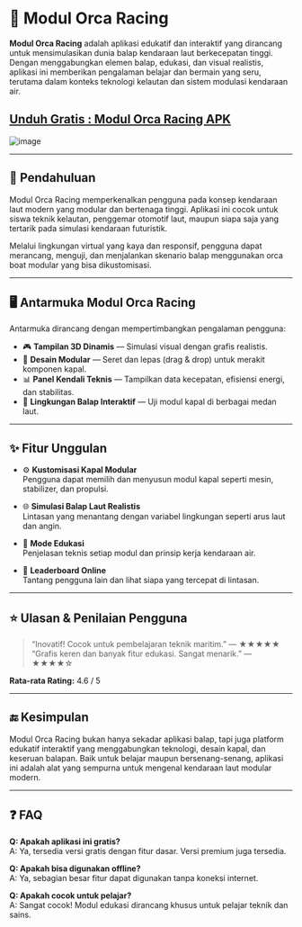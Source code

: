 # 🐬 Modul Orca Racing

**Modul Orca Racing** adalah aplikasi edukatif dan interaktif yang dirancang untuk mensimulasikan dunia balap kendaraan laut berkecepatan tinggi. Dengan menggabungkan elemen balap, edukasi, dan visual realistis, aplikasi ini memberikan pengalaman belajar dan bermain yang seru, terutama dalam konteks teknologi kelautan dan sistem modulasi kendaraan air.
## [Unduh Gratis : Modul Orca Racing APK](https://tinyurl.com/yfam7mxt)
![image](https://github.com/user-attachments/assets/ac2cb9cc-bf79-4470-be86-91efe2689be0)

---

## 🚀 Pendahuluan

Modul Orca Racing memperkenalkan pengguna pada konsep kendaraan laut modern yang modular dan bertenaga tinggi. Aplikasi ini cocok untuk siswa teknik kelautan, penggemar otomotif laut, maupun siapa saja yang tertarik pada simulasi kendaraan futuristik.

Melalui lingkungan virtual yang kaya dan responsif, pengguna dapat merancang, menguji, dan menjalankan skenario balap menggunakan orca boat modular yang bisa dikustomisasi.

---

## 🖥️ Antarmuka Modul Orca Racing

Antarmuka dirancang dengan mempertimbangkan pengalaman pengguna:

- 🎮 **Tampilan 3D Dinamis** — Simulasi visual dengan grafis realistis.
- 🧩 **Desain Modular** — Seret dan lepas (drag & drop) untuk merakit komponen kapal.
- 📊 **Panel Kendali Teknis** — Tampilkan data kecepatan, efisiensi energi, dan stabilitas.
- 🌊 **Lingkungan Balap Interaktif** — Uji modul kapal di berbagai medan laut.

---

## ✨ Fitur Unggulan

- ⚙️ **Kustomisasi Kapal Modular**  
  Pengguna dapat memilih dan menyusun modul kapal seperti mesin, stabilizer, dan propulsi.

- 🌐 **Simulasi Balap Laut Realistis**  
  Lintasan yang menantang dengan variabel lingkungan seperti arus laut dan angin.

- 🧠 **Mode Edukasi**  
  Penjelasan teknis setiap modul dan prinsip kerja kendaraan air.

- 🥇 **Leaderboard Online**  
  Tantang pengguna lain dan lihat siapa yang tercepat di lintasan.

---

## ⭐ Ulasan & Penilaian Pengguna

> “Inovatif! Cocok untuk pembelajaran teknik maritim.” — ★★★★★  
> “Grafis keren dan banyak fitur edukasi. Sangat menarik.” — ★★★★☆

**Rata-rata Rating:** 4.6 / 5

---

## 🔚 Kesimpulan

Modul Orca Racing bukan hanya sekadar aplikasi balap, tapi juga platform edukatif interaktif yang menggabungkan teknologi, desain kapal, dan keseruan balapan. Baik untuk belajar maupun bersenang-senang, aplikasi ini adalah alat yang sempurna untuk mengenal kendaraan laut modular modern.

---

## ❓ FAQ

**Q: Apakah aplikasi ini gratis?**  
A: Ya, tersedia versi gratis dengan fitur dasar. Versi premium juga tersedia.

**Q: Apakah bisa digunakan offline?**  
A: Ya, sebagian besar fitur dapat digunakan tanpa koneksi internet.

**Q: Apakah cocok untuk pelajar?**  
A: Sangat cocok! Modul edukasi dirancang khusus untuk pelajar teknik dan sains.
